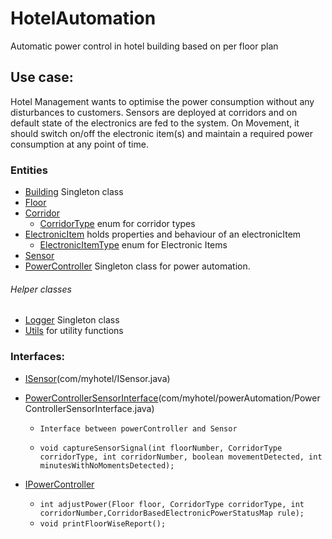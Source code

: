 # HotelAutomation
 Automatic power control in hotel building based on per floor plan

## Use case:
Hotel Management wants to optimise the power consumption without any disturbances to customers. Sensors are deployed at corridors and on default state of the electronics are fed to the system. On Movement, it should switch on/off the electronic item(s) and maintain a required power consumption at any point of time. 

### Entities 
- [Building](https://github.com/manosivam/HotelAutomation/blob/master/HotelPowerAutomation/src/com/myhotel/Building.java) Singleton class
- [Floor](https://github.com/manosivam/HotelAutomation/blob/master/HotelPowerAutomation/src/com/myhotel/floor/Floor.java)
- [Corridor](https://github.com/manosivam/HotelAutomation/blob/master/HotelPowerAutomation/src/com/myhotel/floor/Corridor.java) 
  - [CorridorType](https://github.com/manosivam/HotelAutomation/blob/master/HotelPowerAutomation/src/com/myhotel/floor/CorridorType.java) enum for corridor types
- [ElectronicItem](https://github.com/manosivam/HotelAutomation/blob/master/HotelPowerAutomation/src/com/myhotel/electronics/ElectronicItem.java) holds properties and behaviour of an electronicItem
  - [ElectronicItemType](https://github.com/manosivam/HotelAutomation/blob/master/HotelPowerAutomation/src/com/myhotel/electronics/ElectronicItemType.java) enum for Electronic Items
- [Sensor](https://github.com/manosivam/HotelAutomation/blob/master/HotelPowerAutomation/src/com/myhotel/Sensor.java)
- [PowerController](https://github.com/manosivam/HotelAutomation/blob/master/HotelPowerAutomation/src/com/myhotel/powerAutomation/PowerController.java) Singleton class for power automation.

###### Helper classes
- [Logger](https://github.com/manosivam/HotelAutomation/blob/master/HotelPowerAutomation/src/com/myhotel/utils/Logger.java) Singleton class
- [Utils](https://github.com/manosivam/HotelAutomation/blob/master/HotelPowerAutomation/src/com/myhotel/utils/Utils.java) for utility functions

### Interfaces: 

- [ISensor](https://github.com/manosivam/HotelAutomation/blob/master/HotelPowerAutomation/src/com/myhotel/ISensor.java)(com/myhotel/ISensor.java)

- [PowerControllerSensorInterface](https://github.com/manosivam/HotelAutomation/blob/master/HotelPowerAutomation/src/com/myhotel/powerAutomation/PowerControllerSensorInterface.java)(com/myhotel/powerAutomation/PowerControllerSensorInterface.java)
  - `Interface between powerController and Sensor`
  - ```
    void captureSensorSignal(int floorNumber, CorridorType corridorType, int corridorNumber, boolean movementDetected, int minutesWithNoMomentsDetected);
    ```
- [IPowerController](https://github.com/manosivam/HotelAutomation/blob/master/HotelPowerAutomation/src/com/myhotel/powerAutomation/IPowerController.java)
  - ```int adjustPower(Floor floor, CorridorType corridorType, int corridorNumber,CorridorBasedElectronicPowerStatusMap rule);```
  - `void printFloorWiseReport();`
 
